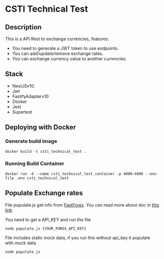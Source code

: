 # CSTI Technical Test

## Description

This is a API Rest to exchange currencies, features:

- You need to generate a JWT token to use endpoints.
- You can add/update/remove exchange rates.
- You can exchange currency value to another currencies.

## Stack

- NestJSv10.
- Jwt
- FastifyAdapterv10
- Docker
- Jest
- Supertest

## Deploying with Docker

### Generate build image

```
docker build -t csti_technical_test .
```

### Running Build Container

```
docker run -d --name csti_technical_test_container -p 4000:4000 --env-file .env csti_technical_test
```

## Populate Exchange rates

File populate.js get info from [FastForex](https://console.fastforex.io/). You can read more about doc in [this link](https://fastforex.readme.io/reference/introduction).

You need to get a API_KEY and run the file

```
node populate.js {YOUR_FOREX_API_KEY}
```

File includes static mock data, if you run this without api_key it populate with mock data

```
node populate.js
```
